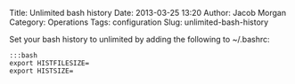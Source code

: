 Title: Unlimited bash history
Date: 2013-03-25 13:20
Author: Jacob Morgan
Category: Operations
Tags: configuration
Slug: unlimited-bash-history

Set your bash history to unlimited by adding the following to ~/.bashrc:  

    :::bash  
    export HISTFILESIZE=  
    export HISTSIZE=  
